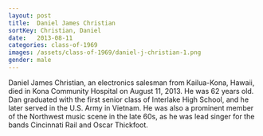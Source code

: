 ```yaml
---
layout: post
title:  Daniel James Christian
sortKey: Christian, Daniel
date:   2013-08-11
categories: class-of-1969
images: /assets/class-of-1969/daniel-j-christian-1.png
gender: male
---
```

Daniel James Christian, an electronics salesman from Kailua-Kona, Hawaii, died in Kona Community Hospital on August 11, 2013.  He was 62 years old. Dan graduated with the first senior class of Interlake High School, and he later served in the U.S. Army in Vietnam.  He was also a prominent member of the Northwest music scene in the late 60s, as he was lead singer for the bands Cincinnati Rail and Oscar Thickfoot.
